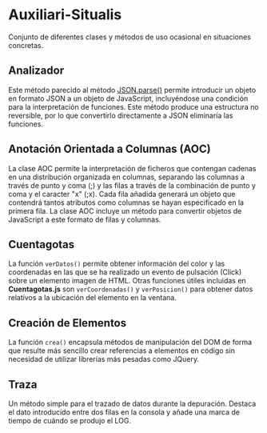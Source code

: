 # Auxiliari-Situalis

 Conjunto de diferentes clases y métodos de uso ocasional en situaciones concretas.

## Analizador
 Este método parecido al método [JSON.parse()](https://developer.mozilla.org/en-US/docs/Web/JavaScript/Reference/Global_Objects/JSON/parse) permite introducir un objeto en formato JSON a un objeto de JavaScript, incluyéndose una condición para la interpretación de funciones.
 Este método produce una estructura no reversible, por lo que convertirlo directamente a JSON eliminaría las funciones.

## Anotación Orientada a Columnas (AOC)
 La clase AOC permite la interpretación de ficheros que contengan cadenas en una distribución organizada en columnas, separando las columnas a través de punto y coma (;) y las filas a través de la combinación de punto y coma y el caracter "x" (;x).
 Cada fila añadida generará un objeto que contendrá tantos atributos como columnas se hayan especificado en la primera fila.
 La clase AOC incluye un método para convertir objetos de JavaScript a este formato de filas y columnas.

## Cuentagotas
 La función `verDatos()` permite obtener información del color y las coordenadas en las que se ha realizado un evento de pulsación (Click) sobre un elemento imagen de HTML. Otras funciones útiles incluidas en **Cuentagotas.js** son `verCoordenadas()` y `verPosicion()` para obtener datos relativos a la ubicación del elemento en la ventana.

## Creación de Elementos
 La función `crea()` encapsula métodos de manipulación del DOM de forma que resulte más sencillo crear referencias a elementos en código sin necesidad de utilizar librerías más pesadas como JQuery.

## Traza
 Un método simple para el trazado de datos durante la depuración. Destaca el dato introducido entre dos filas en la consola y añade una marca de tiempo de cuándo se produjo el LOG.